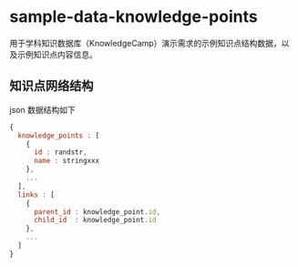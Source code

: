 sample-data-knowledge-points
============================

用于学科知识数据库（KnowledgeCamp）演示需求的示例知识点结构数据，以及示例知识点内容信息。

## 知识点网络结构

json 数据结构如下
```javascript
{
  knowledge_points : [
    {
      id : randstr,
      name : stringxxx
    },
    ...
  ],
  links : [
    {
      parent_id : knowledge_point.id,
      child_id  : knowledge_point.id
    },
    ...
  ]
}
```

